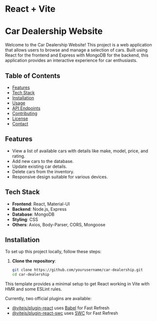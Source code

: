 # React + Vite
# Car Dealership Website

Welcome to the Car Dealership Website! This project is a web application that allows users to browse and manage a selection of cars. Built using React for the frontend and Express with MongoDB for the backend, this application provides an interactive experience for car enthusiasts.

## Table of Contents

- [Features](#features)
- [Tech Stack](#tech-stack)
- [Installation](#installation)
- [Usage](#usage)
- [API Endpoints](#api-endpoints)
- [Contributing](#contributing)
- [License](#license)
- [Contact](#contact)

## Features

- View a list of available cars with details like make, model, price, and rating.
- Add new cars to the database.
- Update existing car details.
- Delete cars from the inventory.
- Responsive design suitable for various devices.

## Tech Stack

- **Frontend**: React, Material-UI
- **Backend**: Node.js, Express
- **Database**: MongoDB
- **Styling**: CSS
- **Others**: Axios, Body-Parser, CORS, Mongoose

## Installation

To set up this project locally, follow these steps:

1. **Clone the repository**:
   ```bash
   git clone https://github.com/yourusername/car-dealership.git
   cd car-dealership

This template provides a minimal setup to get React working in Vite with HMR and some ESLint rules.

Currently, two official plugins are available:

- [@vitejs/plugin-react](https://github.com/vitejs/vite-plugin-react/blob/main/packages/plugin-react/README.md) uses [Babel](https://babeljs.io/) for Fast Refresh
- [@vitejs/plugin-react-swc](https://github.com/vitejs/vite-plugin-react-swc) uses [SWC](https://swc.rs/) for Fast Refresh
